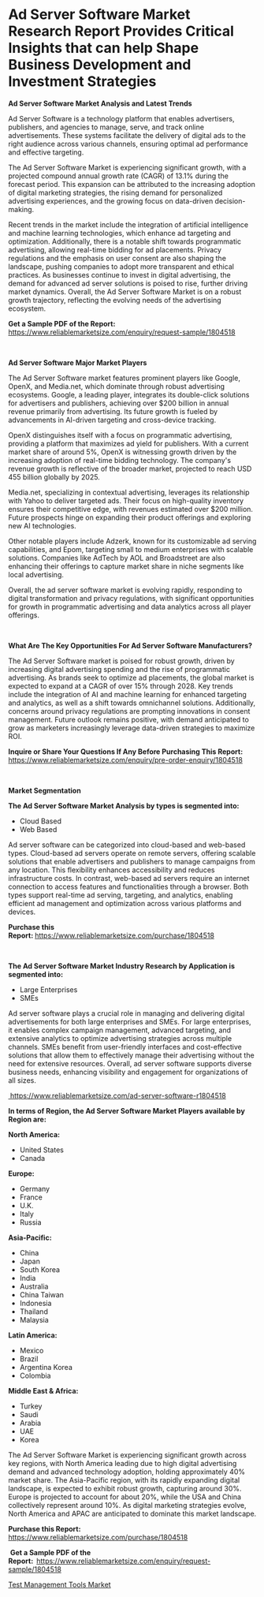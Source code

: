 <p><h1>Ad Server Software Market Research Report Provides Critical Insights that can help Shape Business Development and Investment Strategies</h1></p><p><strong>Ad Server Software Market Analysis and Latest Trends</strong></p>
<p><p>Ad Server Software is a technology platform that enables advertisers, publishers, and agencies to manage, serve, and track online advertisements. These systems facilitate the delivery of digital ads to the right audience across various channels, ensuring optimal ad performance and effective targeting. </p><p>The Ad Server Software Market is experiencing significant growth, with a projected compound annual growth rate (CAGR) of 13.1% during the forecast period. This expansion can be attributed to the increasing adoption of digital marketing strategies, the rising demand for personalized advertising experiences, and the growing focus on data-driven decision-making. </p><p>Recent trends in the market include the integration of artificial intelligence and machine learning technologies, which enhance ad targeting and optimization. Additionally, there is a notable shift towards programmatic advertising, allowing real-time bidding for ad placements. Privacy regulations and the emphasis on user consent are also shaping the landscape, pushing companies to adopt more transparent and ethical practices. As businesses continue to invest in digital advertising, the demand for advanced ad server solutions is poised to rise, further driving market dynamics. Overall, the Ad Server Software Market is on a robust growth trajectory, reflecting the evolving needs of the advertising ecosystem.</p></p>
<p><strong>Get a Sample PDF of the Report:&nbsp;</strong> <a href="https://www.reliablemarketsize.com/enquiry/request-sample/1804518?utm_campaign=2528&utm_medium=2&utm_source=Github&utm_content=ia&utm_term=09032025&utm_id=ad-server-software">https://www.reliablemarketsize.com/enquiry/request-sample/1804518</a></p>
<p>&nbsp;</p>
<p><strong>Ad Server Software Major Market Players</strong></p>
<p><p>The Ad Server Software market features prominent players like Google, OpenX, and Media.net, which dominate through robust advertising ecosystems. Google, a leading player, integrates its double-click solutions for advertisers and publishers, achieving over $200 billion in annual revenue primarily from advertising. Its future growth is fueled by advancements in AI-driven targeting and cross-device tracking.</p><p>OpenX distinguishes itself with a focus on programmatic advertising, providing a platform that maximizes ad yield for publishers. With a current market share of around 5%, OpenX is witnessing growth driven by the increasing adoption of real-time bidding technology. The company's revenue growth is reflective of the broader market, projected to reach USD 455 billion globally by 2025.</p><p>Media.net, specializing in contextual advertising, leverages its relationship with Yahoo to deliver targeted ads. Their focus on high-quality inventory ensures their competitive edge, with revenues estimated over $200 million. Future prospects hinge on expanding their product offerings and exploring new AI technologies.</p><p>Other notable players include Adzerk, known for its customizable ad serving capabilities, and Epom, targeting small to medium enterprises with scalable solutions. Companies like AdTech by AOL and Broadstreet are also enhancing their offerings to capture market share in niche segments like local advertising.</p><p>Overall, the ad server software market is evolving rapidly, responding to digital transformation and privacy regulations, with significant opportunities for growth in programmatic advertising and data analytics across all player offerings.</p></p>
<p>&nbsp;</p>
<p><strong>What Are The Key Opportunities For Ad Server Software Manufacturers?</strong></p>
<p><p>The Ad Server Software market is poised for robust growth, driven by increasing digital advertising spending and the rise of programmatic advertising. As brands seek to optimize ad placements, the global market is expected to expand at a CAGR of over 15% through 2028. Key trends include the integration of AI and machine learning for enhanced targeting and analytics, as well as a shift towards omnichannel solutions. Additionally, concerns around privacy regulations are prompting innovations in consent management. Future outlook remains positive, with demand anticipated to grow as marketers increasingly leverage data-driven strategies to maximize ROI.</p></p>
<p><strong>Inquire or Share Your Questions If Any Before Purchasing This Report:</strong> <a href="https://www.reliablemarketsize.com/enquiry/pre-order-enquiry/1804518?utm_campaign=2528&utm_medium=2&utm_source=Github&utm_content=ia&utm_term=09032025&utm_id=ad-server-software">https://www.reliablemarketsize.com/enquiry/pre-order-enquiry/1804518</a></p>
<p>&nbsp;</p>
<p><strong>Market Segmentation</strong></p>
<p><strong>The Ad Server Software Market Analysis by types is segmented into:</strong></p>
<p><ul><li>Cloud Based</li><li>Web Based</li></ul></p>
<p><p>Ad server software can be categorized into cloud-based and web-based types. Cloud-based ad servers operate on remote servers, offering scalable solutions that enable advertisers and publishers to manage campaigns from any location. This flexibility enhances accessibility and reduces infrastructure costs. In contrast, web-based ad servers require an internet connection to access features and functionalities through a browser. Both types support real-time ad serving, targeting, and analytics, enabling efficient ad management and optimization across various platforms and devices.</p></p>
<p><strong>Purchase this Report:&nbsp;</strong><a href="https://www.reliablemarketsize.com/purchase/1804518?utm_campaign=2528&utm_medium=2&utm_source=Github&utm_content=ia&utm_term=09032025&utm_id=ad-server-software">https://www.reliablemarketsize.com/purchase/1804518</a></p>
<p>&nbsp;</p>
<p><strong>The Ad Server Software Market Industry Research by Application is segmented into:</strong></p>
<p><ul><li>Large Enterprises</li><li>SMEs</li></ul></p>
<p><p>Ad server software plays a crucial role in managing and delivering digital advertisements for both large enterprises and SMEs. For large enterprises, it enables complex campaign management, advanced targeting, and extensive analytics to optimize advertising strategies across multiple channels. SMEs benefit from user-friendly interfaces and cost-effective solutions that allow them to effectively manage their advertising without the need for extensive resources. Overall, ad server software supports diverse business needs, enhancing visibility and engagement for organizations of all sizes.</p></p>
<p><a href="https://www.reliablemarketsize.com/ad-server-software-r1804518?utm_campaign=2528&utm_medium=2&utm_source=Github&utm_content=ia&utm_term=09032025&utm_id=ad-server-software">&nbsp;https://www.reliablemarketsize.com/ad-server-software-r1804518</a></p>
<p><strong>In terms of Region, the Ad Server Software Market Players available by Region are:</strong></p>
<p>
    <p> <strong> North America: </strong>
        <ul>
            <li>United States</li>
            <li>Canada</li>
        </ul>
        </p> 
    <p> <strong> Europe: </strong>
        <ul>
            <li>Germany</li>
            <li>France</li>
            <li>U.K.</li>
            <li>Italy</li>
            <li>Russia</li>
        </ul>
        </p> 
    <p> <strong> Asia-Pacific: </strong>
        <ul>
            <li>China</li>
            <li>Japan</li>
            <li>South Korea</li>
            <li>India</li>
            <li>Australia</li>
            <li>China Taiwan</li>
            <li>Indonesia</li>
            <li>Thailand</li>
            <li>Malaysia</li>
        </ul>
        </p> 
    <p> <strong> Latin America: </strong>
        <ul>
            <li>Mexico</li>
            <li>Brazil</li>
            <li>Argentina Korea</li>
            <li>Colombia</li>
        </ul>
        </p> 
    <p> <strong> Middle East & Africa: </strong>
        <ul>
            <li>Turkey</li>
            <li>Saudi</li>
            <li>Arabia</li>
            <li>UAE</li>
            <li>Korea</li>
        </ul>
    </p>
    </p>
<p><p>The Ad Server Software Market is experiencing significant growth across key regions, with North America leading due to high digital advertising demand and advanced technology adoption, holding approximately 40% market share. The Asia-Pacific region, with its rapidly expanding digital landscape, is expected to exhibit robust growth, capturing around 30%. Europe is projected to account for about 20%, while the USA and China collectively represent around 10%. As digital marketing strategies evolve, North America and APAC are anticipated to dominate this market landscape.</p></p>
<p><strong>Purchase this Report: </strong><a href="https://www.reliablemarketsize.com/purchase/1804518?utm_campaign=2528&utm_medium=2&utm_source=Github&utm_content=ia&utm_term=09032025&utm_id=ad-server-software">https://www.reliablemarketsize.com/purchase/1804518</a></p>
<p>&nbsp;<strong>Get a Sample PDF of the Report:&nbsp;&nbsp;</strong><a href="https://www.reliablemarketsize.com/enquiry/request-sample/1804518?utm_campaign=2528&utm_medium=2&utm_source=Github&utm_content=ia&utm_term=09032025&utm_id=ad-server-software">https://www.reliablemarketsize.com/enquiry/request-sample/1804518</a></p>
<p><strong></strong></p>
<p><p><a href="https://github.com/ovtkosle/Market-Research-Report-List-1/blob/main/test-management-tools-market.md?utm_campaign=2528&utm_medium=2&utm_source=Github&utm_content=ia&utm_term=09032025&utm_id=ad-server-software">Test Management Tools Market</a></p></p>